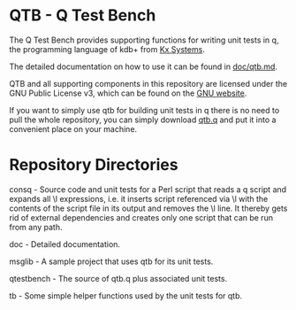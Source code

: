 # QTB - Q Test Bench

The Q Test Bench provides supporting functions for writing unit tests
in q, the programming language of kdb+ from [Kx
Systems](http://kx.com).

The detailed documentation on how to use it can be found in
[doc/qtb.md](https://github.com/ktsr42/qtb/blob/master/doc/qtb.md).

QTB and all supporting components in this repository are licensed
under the GNU Public License v3, which can be found on the [GNU
website](https://www.gnu.org/copyleft/gpl.html).

If you want to simply use qtb for building unit tests in q there is
no need to pull the whole repository, you can simply download
[qtb.q](qtb.q) and put it into a convenient place on your machine.

# Repository Directories

consq      - Source code and unit tests for a Perl script that reads
             a q script and expands all \l expressions, i.e. it inserts
             script referenced via \l with the contents of the script file 
             in its output and removes the \l line. It thereby gets rid
             of external dependencies and creates only one script that
             can be run from any path.

doc        - Detailed documentation.

msglib     - A sample project that uses qtb for its unit tests.

qtestbench - The source of qtb.q plus associated unit tests.

tb         - Some simple helper functions used by the unit tests for qtb.